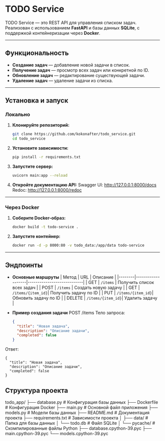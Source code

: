 # TODO Service

TODO Service — это REST API для управления списком задач. Реализован с использованием **FastAPI** и базы данных **SQLite**, с поддержкой контейнеризации через **Docker**.

---

## Функциональность
- **Создание задач** — добавление новой задачи в список.
- **Получение задач** — просмотр всех задач или конкретной по ID.
- **Обновление задач** — редактирование существующей задачи.
- **Удаление задач** — удаление задачи из списка.

---

## Установка и запуск

### Локально
1. **Клонируйте репозиторий:**
   ```bash
   git clone https://github.com/kokonafter/todo_service.git
   cd todo_service
2. **Установите зависимости:**
   ```bash
   pip install -r requirements.txt
3. **Запустите сервер:**
   ```bash
   uvicorn main:app --reload
4. **Откройте документацию API:**
Swagger UI: http://127.0.0.1:8000/docs
Redoc: http://127.0.0.1:8000/redoc

---

### Через Docker
1. **Соберите Docker-образ:**
   ```bash
   docker build -t todo-service .
2. **Запустите контейнер:**
   ```bash
   docker run -d -p 8000:80 -v todo_data:/app/data todo-service

---

## Эндпоинты
- **Основные маршруты**
  | Метод  | URL               | Описание                   |
  |--------|-------------------|----------------------------|
  | GET    | `/items`          | Получить список всех задач |
  | POST   | `/items`          | Создать новую задачу       |
  | GET    | `/items/{item_id}`| Получить задачу по ID      |
  | PUT    | `/items/{item_id}`| Обновить задачу по ID      |
  | DELETE | `/items/{item_id}`| Удалить задачу             |



- **Пример создания задачи**
POST /items
Тело запроса:
   ```json
   {
     "title": "Новая задача",
     "description": "Описание задачи",
     "completed": false
   }
Ответ:

    {
      "title": "Новая задача",
      "description": "Описание задачи",
      "completed": false
    }

## Структура проекта
todo_app/ ├── database.py # Конфигурация базы данных ├── Dockerfile # Конфигурация Docker ├── main.py # Основной файл приложения ├── models.py # Модели базы данных ├── README.md # Документация проекта ├── requirements.txt # Зависимости проекта │ ├── data/ # Папка для базы данных │ └── todo.db # Файл SQLite │ └── pycache/ # Скомпилированные файлы Python ├── database.cpython-39.pyc ├── main.cpython-39.pyc └── models.cpython-39.pyc
